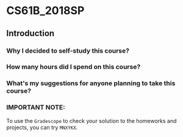 # CS61B_2018SP

## Introduction

### Why I decided to self-study this course?
### How many hours did I spend on this course?
### What's my suggestions for anyone planning to take this course?

### IMPORTANT NOTE:
To use the `Gradescope` to check your solution to the homeworks and projects, you can try `MNXYKX`. 